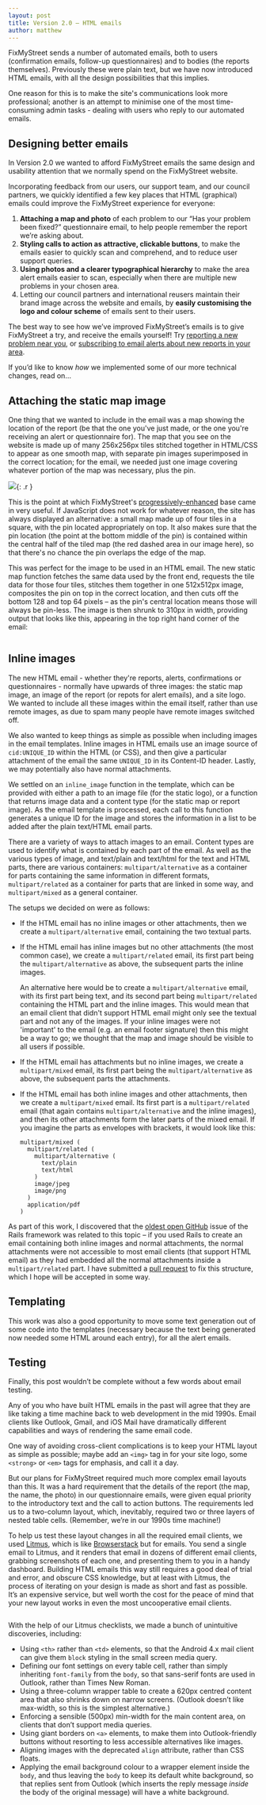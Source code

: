 ```yaml
---
layout: post
title: Version 2.0 – HTML emails
author: matthew
---
```


FixMyStreet sends a number of automated emails, both to users (confirmation
emails, follow-up questionnaires) and to bodies (the reports themselves).
Previously these were plain text, but we have now introduced HTML emails, with
all the design possibilities that this implies.

One reason for this is to make the site's communications look more
professional; another is an attempt to minimise one of the most time-consuming
admin tasks - dealing with users who reply to our automated emails.

## Designing better emails

In Version 2.0 we wanted to afford FixMyStreet emails the same design and
usability attention that we normally spend on the FixMyStreet website.

Incorporating feedback from our users, our support team, and our council
partners, we quickly identified a few key places that HTML (graphical) emails
could improve the FixMyStreet experience for everyone:

1. **Attaching a map and photo** of each problem to our “Has your problem been
    fixed?” questionnaire email, to help people remember the report we’re
    asking about.
1. **Styling calls to action as attractive, clickable buttons**, to make the
    emails easier to quickly scan and comprehend, and to reduce user support
    queries.
1. **Using photos and a clearer typographical hierarchy** to make the area
    alert emails easier to scan, especially when there are multiple new
    problems in your chosen area.
1. Letting our council partners and international reusers maintain their brand
    image across the website and emails, by **easily customising the logo and
    colour scheme** of emails sent to their users.

The best way to see how we’ve improved FixMyStreet’s emails is to give
FixMyStreet a try, and receive the emails yourself! Try
[reporting a new problem near you](https://www.fixmystreet.com), or
[subscribing to email alerts about new reports in your area](https://www.fixmystreet.com/alert).

If you’d like to know *how* we implemented some of our more technical changes,
read on…

## Attaching the static map image

One thing that we wanted to include in the email was a map showing the location
of the report (be that the one you've just made, or the one you're receiving an
alert or questionnaire for). The map that you see on the website is made up of
many 256x256px tiles stitched together in HTML/CSS to appear as one smooth map,
with separate pin images superimposed in the correct location; for the email,
we needed just one image covering whatever portion of the map was necessary,
plus the pin.

![](/assets/posts/html-email-map-centre.png){: .r }

This is the point at which FixMyStreet's
[progressively-enhanced](https://gdstechnology.blog.gov.uk/2016/09/19/why-we-use-progressive-enhancement-to-build-gov-uk/)
base came in very useful. If JavaScript does not work for whatever reason, the
site has always displayed an alternative: a small map made up of four tiles in
a square, with the pin located appropriately on top. It also makes sure that
the pin location (the point at the bottom middle of the pin) is contained
within the central half of the tiled map (the red dashed area in our image
here), so that there's no chance the pin overlaps the edge of the map.

This was perfect for the image to be used in an HTML email. The new static map
function fetches the same data used by the front end, requests the tile data
for those four tiles, stitches them together in one 512x512px image, composites the
pin on top in the correct location, and then cuts off the bottom 128 and top 64
pixels – as the pin's central location means those will always be pin-less. The
image is then shrunk to 310px in width, providing output that looks like this,
appearing in the top right hand corner of the email:

<div style="text-align:center">
<img src="/assets/posts/html-email-map.png" alt="">
</div>

## Inline images

The new HTML email - whether they're reports, alerts, confirmations or
questionnaires - normally have upwards of three images: the static map image,
an image of the report (or repots for alert emails), and a site logo. We wanted
to include all these images within the email itself, rather than use remote
images, as due to spam many people have remote images switched off.

We also wanted to keep things as simple as possible when including images in
the email templates. Inline images in HTML emails use an image source of
`cid:UNIQUE_ID` within the HTML (or CSS), and then give a particular attachment
of the email the same `UNIQUE_ID` in its Content-ID header. Lastly, we may
potentially also have normal attachments.

We settled on an `inline_image` function in the template, which can be
provided with either a path to an image file (for the static logo), or a
function that returns image data and a content type (for the static map or
report image). As the email template is processed, each call to this function
generates a unique ID for the image and stores the information in a list to be
added after the plain text/HTML email parts.

There are a variety of ways to attach images to an email. Content types
are used to identify what is contained by each part of the email. As well as
the various types of image, and text/plain and text/html for the text and HTML
parts, there are various containers: `multipart/alternative` as a container for
parts containing the same information in different formats, `multipart/related`
as a container for parts that are linked in some way, and `multipart/mixed` as
a general container.

The setups we decided on were as follows:

* If the HTML email has no inline images or other attachments, then we create
  a `multipart/alternative` email, containing the two textual parts.

* If the HTML email has inline images but no other attachments (the most common
  case), we create a `multipart/related` email, its first part being the
  `multipart/alternative` as above, the subsequent parts the inline images.

  An alternative here would be to create a `multipart/alternative` email, with its
  first part being text, and its second part being `multipart/related` containing
  the HTML part and the inline images. This would mean that an email client
  that didn't support HTML email might only see the textual part and not any of
  the images. If your inline images were not 'important' to the email (e.g. an
  email footer signature) then this might be a way to go; we thought that the
  map and image should be visible to all users if possible.

* If the HTML email has attachments but no inline images,
  we create a `multipart/mixed` email, its first part being the
  `multipart/alternative` as above, the subsequent parts the attachments.

* If the HTML email has both inline images and other attachments, then
  we create a `multipart/mixed` email. Its first part is a `multipart/related`
  email (that again contains `multipart/alternative` and the inline images),
  and then its other attachments form the later parts of the mixed email. If
  you imagine the parts as envelopes with brackets, it would look like this:

  ```
  multipart/mixed (
    multipart/related (
      multipart/alternative (
        text/plain
        text/html
      )
      image/jpeg
      image/png
    )
    application/pdf
  )
  ```

As part of this work, I discovered that the [oldest open
GitHub](https://github.com/rails/rails/issues/2686) issue of the Rails
framework was related to this topic – if you used Rails to create an email
containing both inline images and normal attachments, the normal attachments
were not accessible to most email clients (that support HTML email) as they had
embedded all the normal attachments inside a `multipart/related` part. I have
submitted a [pull request](https://github.com/rails/rails/pull/26445) to fix
this structure, which I hope will be accepted in some way.

## Templating

This work was also a good opportunity to move some text generation out of
some code into the templates (necessary because the text being generated
now needed some HTML around each entry), for all the alert emails.

## Testing

Finally, this post wouldn’t be complete without a few words about
email testing.

Any of you who have built HTML emails in the past will agree that they are like
taking a time machine back to web development in the mid 1990s. Email clients
like Outlook, Gmail, and iOS Mail have dramatically different capabilities and
ways of rendering the same email code.

One way of avoiding cross-client complications is to keep your HTML layout as
simple as possible; maybe add an `<img>` tag in for your site logo, some
`<strong>` or `<em>` tags for emphasis, and call it a day.

But our plans for FixMyStreet required much more complex email layouts than
this. It was a hard requirement that the details of the report (the map, the
name, the photo) in our questionnaire emails, were given equal priority to the
introductory text and the call to action buttons. The requirements led us to a
two-column layout, which, inevitably, required two or three layers of nested
table cells. (Remember, we’re in our 1990s time machine!)

To help us test these layout changes in all the required email clients,
we used [Litmus](https://litmus.com), which is like
[Browserstack](https://browserstack.com) but for emails.
You send a single email to Litmus, and it renders that email in
dozens of different email clients, grabbing screenshots of each one, and
presenting them to you in a handy dashboard. Building HTML emails this way
still requires a good deal of trial and error, and obscure CSS knowledge, but
at least with Litmus, the process of iterating on your design is made as short
and fast as possible. It’s an expensive service, but well worth the cost for
the peace of mind that your new layout works in even the most uncooperative
email clients.

<div style="text-align:center">
<img src="/assets/posts/html-email-litmus.png" alt="">
</div>

With the help of our Litmus checklists, we made a bunch of unintuitive
discoveries, including:

* Using `<th>` rather than `<td>` elements, so that the Android 4.x mail client
  can give them `block` styling in the small screen media query.
* Defining our font settings on every table cell, rather than simply inheriting
  `font-family` from the `body`, so that sans-serif fonts are used in Outlook,
  rather than Times New Roman.
* Using a three-column wrapper table to create a 620px centred content area
  that also shrinks down on narrow screens. (Outlook doesn’t like
  max-width, so this is the simplest alternative.)
* Enforcing a sensible (500px) min-width for the main content area,
  on clients that don’t support media queries.
* Using giant borders on `<a>` elements, to make them into Outlook-friendly
  buttons without resorting to less accessible alternatives like images.
* Aligning images with the deprecated `align` attribute, rather than CSS floats.
* Applying the email background colour to a wrapper element inside the `body`,
  and thus leaving the `body` to keep its default white background, so that
  replies sent from Outlook (which inserts the reply message *inside* the body
  of the original message) will have a white background.
